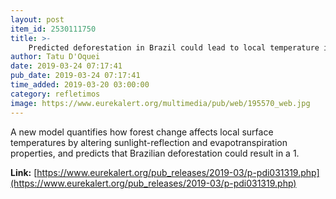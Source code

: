 ```yaml
---
layout: post
item_id: 2530111750
title: >-
    Predicted deforestation in Brazil could lead to local temperature increase up to 1.45°C
author: Tatu D'Oquei
date: 2019-03-24 07:17:41
pub_date: 2019-03-24 07:17:41
time_added: 2019-03-20 03:00:00
category: refletimos
image: https://www.eurekalert.org/multimedia/pub/web/195570_web.jpg
---
```


A new model quantifies how forest change affects local surface temperatures by altering sunlight-reflection and evapotranspiration properties, and predicts that Brazilian deforestation could result in a 1.

**Link:** [https://www.eurekalert.org/pub_releases/2019-03/p-pdi031319.php](https://www.eurekalert.org/pub_releases/2019-03/p-pdi031319.php)

